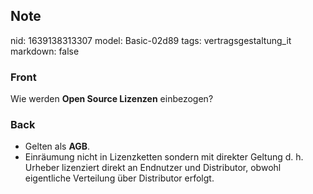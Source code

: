 ## Note
nid: 1639138313307
model: Basic-02d89
tags: vertragsgestaltung_it
markdown: false

### Front
Wie werden <b>Open Source Lizenzen</b> einbezogen?

### Back
<ul><li>Gelten als <b>AGB</b>.</li><li>Einräumung nicht in Lizenzketten sondern mit direkter Geltung d. h. Urheber lizenziert direkt an Endnutzer und Distributor, obwohl eigentliche Verteilung über Distributor erfolgt. </li></ul>
